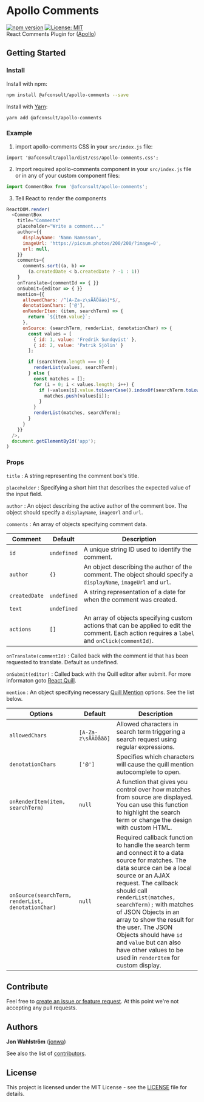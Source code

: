 # Apollo Comments
[![npm version](https://badge.fury.io/js/%40afconsult%2Fapollo-comments.svg)](https://badge.fury.io/js/%40afconsult%2Fapollo-comments)
[![License: MIT](https://img.shields.io/badge/License-MIT-yellow.svg)](https://opensource.org/licenses/MIT)
<br />
React Comments Plugin for ([Apollo](https://github.com/afconsult/apollo))

## Getting Started
### Install
Install with npm:
```bash
npm install @afconsult/apollo-comments --save
```
Install with [Yarn](https://yarnpkg.com/en/):
```bash
yarn add @afconsult/apollo-comments
```

### Example
1. import apollo-comments CSS in your ```src/index.js``` file:
```javscript
import '@afconsult/apollo/dist/css/apollo-comments.css';
```

2. Import required apollo-comments component in your ```src/index.js``` file or in any of your custom component files:
```javascript
import CommentBox from '@afconsult/apollo-comments';
```

3. Tell React to render the components
```javascript
ReactDOM.render(
  <CommentBox
    title="Comments"
    placeholder="Write a comment..."
    author={{
      displayName: 'Namn Namnsson',
      imageUrl: 'https://picsum.photos/200/200/?image=0',
      url: null,
    }}
    comments={
      comments.sort((a, b) =>
        (a.createdDate < b.createdDate ? -1 : 1))
    }
    onTranslate={commentId => { }}
    onSubmit={editor => { }}
    mention={{
      allowedChars: /^[A-Za-z\sÅÄÖåäö]*$/,
      denotationChars: ['@'],
      onRenderItem: (item, searchTerm) => {
        return `${item.value}`;
      },
      onSource: (searchTerm, renderList, denotationChar) => {
        const values = [
          { id: 1, value: 'Fredrik Sundqvist' },
          { id: 2, value: 'Patrik Sjölin' }
        ];

        if (searchTerm.length === 0) {
          renderList(values, searchTerm);
        } else {
          const matches = [];
          for (i = 0; i < values.length; i++) {
            if (~values[i].value.toLowerCase().indexOf(searchTerm.toLowerCase())) {
              matches.push(values[i]);
            }
          }
          renderList(matches, searchTerm);
        }
      }
    }}
  />,
  document.getElementById('app');
)
```

### Props
`title`
: A string representing the comment box's title.

`placeholder`
: Specifying a short hint that describes the expected value of the input field.

`author`
: An object describing the active author of the comment box. The object should specify a `displayName`, `imageUrl` and `url`.

`comments`
: An array of objects specifying comment data.  

| Comment    | Default        | Description  |
| ---------- | -------------- | ------------ |
| `id` | `undefined` | A unique string ID used to identify the comment. |
| `author` | `{}` | An object describing the author of the comment. The object should specify a `displayName`, `imageUrl` and `url`. |
| `createdDate` | `undefined` | A string representation of a date for when the comment was created. |
| `text` | `undefined` | |
| `actions` | `[]` | An array of objects specifying custom actions that can be applied to edit the comment. Each action requires a `label` and `onClick(commentId)`. |

`onTranslate(commentId)`
: Called back with the comment id that has been requested to translate. Default as undefined.

`onSubmit(editor)`
: Called back with the Quill editor after submit. For more informaton goto [React Quill](https://github.com/zenoamaro/react-quill/blob/master/README.md).

`mention`
: An object specifying necessary [Quill Mention](https://github.com/afconsult/quill-mention) options. See the list below.

| Options    | Default        | Description |
| ---------- | -------------- | ------------ |
| `allowedChars` | `[A-Za-z\sÅÄÖåäö]` | Allowed characters in search term triggering a search request using regular expressions. |
| `denotationChars` | `['@']` | Specifies which characters will cause the quill mention autocomplete to open. |
| `onRenderItem(item, searchTerm)` | `null` | A function that gives you control over how matches from source are displayed. You can use this function to highlight the search term or change the design with custom HTML. |
| `onSource(searchTerm, renderList, denotationChar)` | `null` |  Required callback function to handle the search term and connect it to a data source for matches. The data source can be a local source or an AJAX request. The callback should call `renderList(matches, searchTerm);` with matches of JSON Objects in an array to show the result for the user. The JSON Objects should have `id` and `value` but can also have other values to be used in `renderItem` for custom display. |

## Contribute
Feel free to [create an issue or feature request](https://github.com/afconsult/apollo-comments/issues/new).
At this point we're not accepting any pull requests.

## Authors
**Jon Wahlström** ([jonwa](https://github.com/jonwa))

See also the list of [contributors](https://github.com/afconsult/apollo-comments/contributors).

## License
This project is licensed under the MIT License - see the [LICENSE](LICENSE) file for details.

